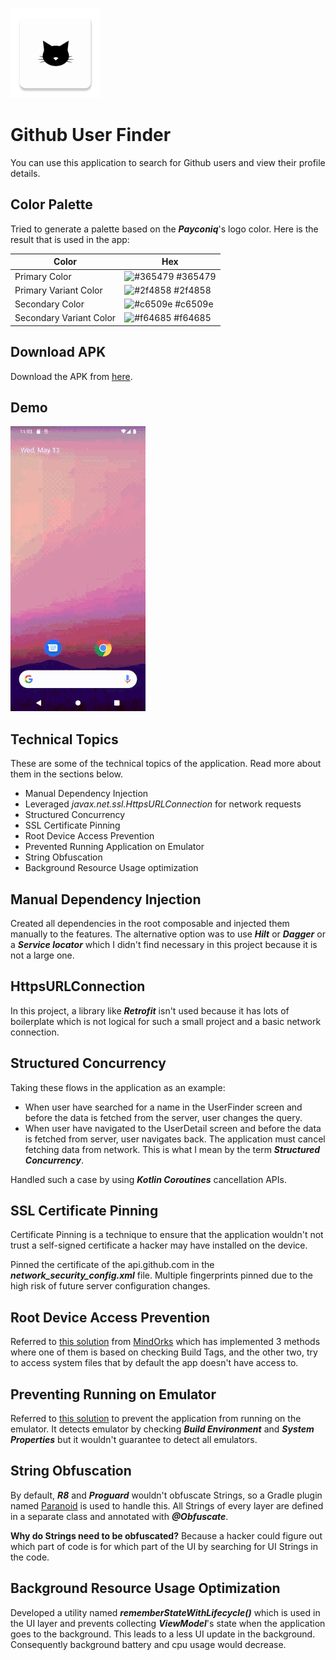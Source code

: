 
![Logo](https://github.com/Abiri99/GithubUserFinder/blob/main/app/src/main/res/mipmap-xxhdpi/ic_launcher.png?raw=true)

# Github User Finder

You can use this application to search for Github users and view their profile details.


## Color Palette
Tried to generate a palette based on the ***Payconiq***'s logo color. Here is the result that is used in the app:

| Color             | Hex                                                                |
| ----------------- | ------------------------------------------------------------------ |
| Primary Color | ![#365479](https://via.placeholder.com/10/365479?text=+) #365479 |
| Primary Variant Color | ![#2f4858](https://via.placeholder.com/10/2f4858?text=+) #2f4858 |
| Secondary Color | ![#c6509e](https://via.placeholder.com/10/c6509e?text=+) #c6509e |
| Secondary Variant Color | ![#f64685](https://via.placeholder.com/10/f64685?text=+) #f64685 |


## Download APK
Download the APK from [here](https://drive.google.com/file/d/12cISV9DCBnfoGdp2u0mgt604eJ8zOle9/view?usp=sharing).
## Demo
![](https://github.com/Abiri99/GithubUserFinder/blob/main/asset/demo.gif)


## Technical Topics
These are some of the technical topics of the application. Read more about them in the sections below. 
- Manual Dependency Injection
- Leveraged _javax.net.ssl.HttpsURLConnection_ for network requests 
- Structured Concurrency
- SSL Certificate Pinning
- Root Device Access Prevention
- Prevented Running Application on Emulator
- String Obfuscation
- Background Resource Usage optimization


## Manual Dependency Injection
Created all dependencies in the root composable and injected them manually to the features.
The alternative option was to use ***Hilt*** or ***Dagger*** or a ***Service locator*** which I didn't find
necessary in this project because it is not a large one.
## HttpsURLConnection
In this project, a library like ***Retrofit*** isn't used because it has lots of boilerplate
which is not logical for such a small project and a basic network connection.
## Structured Concurrency
Taking these flows in the application as an example:
- When user have searched for a name in the UserFinder screen and before the data is fetched from the server, user changes the query.
- When user have navigated to the UserDetail screen and before the data is fetched from server, user navigates back.
The application must cancel fetching data from network. This is what I mean by the term ***Structured Concurrency***.

Handled such a case by using ***Kotlin Coroutines*** cancellation APIs.
## SSL Certificate Pinning
Certificate Pinning is a technique to ensure that the application wouldn't not trust a self-signed certificate a hacker may have installed on the device.

Pinned the certificate of the api.github.com in the ***network_security_config.xml*** file. Multiple fingerprints pinned due to the high risk of future server configuration changes.
## Root Device Access Prevention
Referred to [this solution](https://medium.com/mindorks/restricting-access-of-android-apps-on-root-devices-ed68055c7883) from [MindOrks](https://mindorks.com/) which has implemented 3 methods where one of them is based on checking Build Tags, and the other
two, try to access system files that by default the app doesn't have access to.
## Preventing Running on Emulator
Referred to [this solution](https://stackoverflow.com/a/21505193/11604909) to prevent the application from
running on the emulator. It detects emulator by checking ***Build Environment*** and ***System Properties*** but it wouldn't guarantee to detect all emulators.
## String Obfuscation
By default, ***R8*** and ***Proguard*** wouldn't obfuscate Strings, so a Gradle plugin named
[Paranoid](https://github.com/MichaelRocks/paranoid) is used to handle this.
All Strings of every layer are defined in a separate class and annotated with ***@Obfuscate***.

**Why do Strings need to be obfuscated?** Because a hacker could figure out which part of code is for which part of the UI by searching for UI Strings in the code.
## Background Resource Usage Optimization
Developed a utility named ***rememberStateWithLifecycle()*** which is used in the UI layer and
prevents collecting ***ViewModel***'s state when the application goes to the background.
This leads to a less UI update in the background. Consequently background battery and cpu usage would decrease.